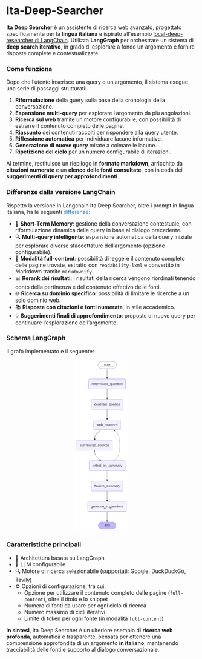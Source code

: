 # Ita-Deep-Searcher  
**Ita Deep Searcher** è un assistente di ricerca web avanzato, progettato specificamente per la **lingua italiana** e 
ispirato all'esempio [local-deep-researcher di LangChain](https://github.com/langchain-ai/local-deep-researcher).
Utilizza **LangGraph** per orchestrare un sistema di **deep search iterativo**, in grado di esplorare a fondo un 
argomento e fornire risposte complete e contestualizzate.

### Come funziona
Dopo che l’utente inserisce una query o un argomento, il sistema esegue una serie di passaggi strutturati:
1. **Riformulazione** della query sulla base della cronologia della conversazione. 
2. **Espansione multi-query** per esplorare l’argomento da più angolazioni.
3. **Ricerca sul web** tramite un motore configurabile, con possibilità di estrarre il contenuto completo delle pagine.
4. **Riassunto** dei contenuti raccolti per rispondere alla query utente.
5. **Riflessione automatica** per individuare lacune informative.
6. **Generazione di nuove query** mirate a colmare le lacune.
7. **Ripetizione del ciclo** per un numero configurabile di iterazioni.

Al termine, restituisce un riepilogo in **formato markdown**, arricchito da **citazioni numerate** e 
un **elenco delle fonti consultate**, con in coda dei **suggerimenti di query per approfondimenti**.

### Differenze dalla versione LangChain 
Rispetto la versione in Langchain Ita Deep Searcher, oltre i prompt in lingua italiana, ha le seguenti <span style="color:#2582d9">differenze</span>: 
- 🧠 **Short-Term Memory**: gestione della conversazione contestuale, con riformulazione dinamica delle query in base al dialogo precedente.     
- 🔍 **Multi-query intelligente**: espansione automatica della query iniziale per esplorare diverse sfaccettature dell’argomento (opzione configurabile).    
- 📄 **Modalità full-content**: possibilità di leggere il contenuto completo delle pagine trovate, estratto con `readability-lxml` e convertito in Markdown tramite `markdownify`.    
- 📊 **Rerank dei risultati**: i risultati della ricerca vengono riordinati tenendo conto della pertinenza e del contenuto effettivo delle fonti.    
- 🌐 **Ricerca su dominio specifico**: possibilità di limitare le ricerche a un solo dominio web.    
- 📚 **Risposte con citazioni e fonti numerate**, in stile accademico.    
- 💡 **Suggerimenti finali di approfondimento**: proposte di nuove query per continuare l’esplorazione dell’argomento.

### Schema LangGraph
Il grafo implementato è il seguente:
<p align="center">    
<img src="graph.png" alt="Grafo" width="140" title="Grafo">    
</p>

### Caratteristiche principali
 - 🔁 Architettura basata su LangGraph
-   🧠 LLM configurabile 
-   🔍 Motore di ricerca selezionabile (supportati: Google, DuckDuckGo, Tavily)
-   ⚙️ Opzioni di configurazione, tra cui:
    -   Opzione per utilizzare il contenuto completo delle pagine (`full-content`), oltre il titolo e lo snippet
    -   Numero di fonti da usare per ogni ciclo di ricerca
    -   Numero massimo di cicli iterativi
    -   Limite di token per ogni fonte (in modalità `full-content`)

 **In sintesi**, Ita Deep Searcher è un ulteriore esempio di **ricerca web profonda**, automatica e trasparente, 
 pensata per ottenere una comprensione approfondita di un argomento **in italiano**, 
 mantenendo tracciabilità delle fonti e supporto al dialogo conversazionale.

